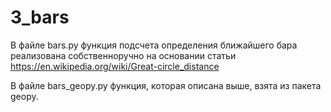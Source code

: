 # 3_bars

В файле bars.py функция подсчета определения ближайшего бара реализована собственноручно на основании статьи https://en.wikipedia.org/wiki/Great-circle_distance

В файле bars_geopy.py функция, которая описана выше, взята из пакета geopy. 
